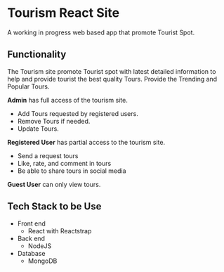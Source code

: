# Tourism React Site

A working in progress web based app that promote Tourist Spot.

## Functionality

The Tourism site promote Tourist spot with latest detailed information to help and provide tourist the best quality Tours.
Provide the Trending and Popular Tours.

**Admin**
has full access of the tourism site.

- Add Tours requested by registered users.
- Remove Tours if needed.
- Update Tours.

**Registered User**
has partial access to the tourism site.

- Send a request tours
- Like, rate, and comment in tours
- Be able to share tours in social media

**Guest User**
can only view tours.

## Tech Stack to be Use

- Front end
  - React with Reactstrap
- Back end
  - NodeJS
- Database
  - MongoDB
